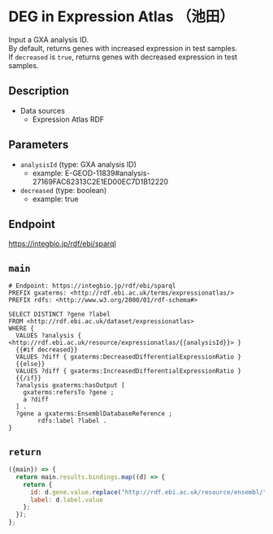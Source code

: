 # DEG in Expression Atlas （池田）

Input a GXA analysis ID.   
By default, returns genes with increased expression in test samples.   
If `decreased` is `true`, returns genes with decreased expression in test samples.

## Description

- Data sources
    - Expression Atlas RDF

## Parameters
* `analysisId` (type: GXA analysis ID)
  * example: E-GEOD-11839#analysis-27169FAC62313C2E1ED00EC7D1B12220
* `decreased` (type: boolean)
  * example: true

## Endpoint

https://integbio.jp/rdf/ebi/sparql

## `main`

```sparql
# Endpoint: https://integbio.jp/rdf/ebi/sparql
PREFIX gxaterms: <http://rdf.ebi.ac.uk/terms/expressionatlas/>
PREFIX rdfs: <http://www.w3.org/2000/01/rdf-schema#>

SELECT DISTINCT ?gene ?label
FROM <http://rdf.ebi.ac.uk/dataset/expressionatlas>
WHERE {
  VALUES ?analysis { <http://rdf.ebi.ac.uk/resource/expressionatlas/{{analysisId}}> }
  {{#if decreased}}
  VALUES ?diff { gxaterms:DecreasedDifferentialExpressionRatio }
  {{else}}
  VALUES ?diff { gxaterms:IncreasedDifferentialExpressionRatio }
  {{/if}}
  ?analysis gxaterms:hasOutput [
    gxaterms:refersTo ?gene ;
    a ?diff
  ] .
  ?gene a gxaterms:EnsemblDatabaseReference ;
        rdfs:label ?label .
}
```

## `return`
```javascript
({main}) => {
  return main.results.bindings.map((d) => {
    return {
      id: d.gene.value.replace("http://rdf.ebi.ac.uk/resource/ensembl/", "") ,
      label: d.label.value
    };
  });
};
```